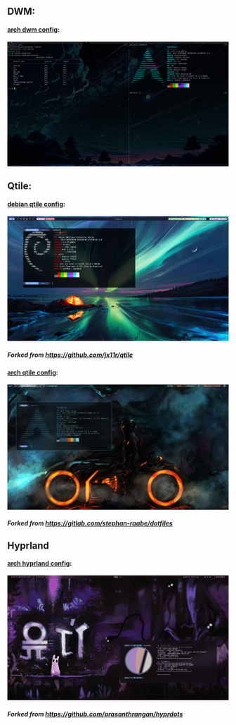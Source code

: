## DWM:

#### [arch dwm config](https://github.com/ib699/dotfiles/tree/main/dotconfig/dwm%20configs):

![arch dwm config](https://github.com/ib699/dotfiles/blob/main/dotconfig/dwm%20configs/screenshot-2024-01-07T16-59-56.png)

## Qtile:

#### [debian qtile config](https://github.com/ib699/dotfiles/tree/main/dotconfig/qtile%20config%201):

![debian qtile config](https://github.com/ib699/dotfiles/blob/main/dotconfig/qtile%20config%201/pics/preview.png)

##### Forked from https://github.com/jx11r/qtile

#### [arch qtile config](https://github.com/ib699/dotfiles/tree/main/dotconfig/qtile%20config%203):

![arch qtile config](https://github.com/ib699/dotfiles/blob/main/dotconfig/qtile%20config%203/screenshot.png)

##### Forked from https://gitlab.com/stephan-raabe/dotfiles

## Hyprland

#### [arch hyprland config](https://github.com/ib699/dotfiles/tree/main/dotconfig/qtile%20config%203):

![arch hyprland config](https://github.com/ib699/dotfiles/blob/main/dotconfig/Hyprland/satty-20240606-11%3A42%3A45.png)

##### Forked from https://github.com/prasanthrangan/hyprdots
